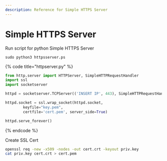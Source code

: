 ```yaml
---
description: Reference for Simple HTTPS Server
---
```


# Simple HTTPS Server

Run script for python Simple HTTPS Server

```
sudo python3 httpsserver.ps
```

{% code title="httpserver.py" %}
```python
from http.server import HTTPServer, SimpleHTTPRequestHandler
import ssl
import socketserver

httpd = socketserver.TCPServer(('INSERT IP', 443), SimpleHTTPRequestHandler)

httpd.socket = ssl.wrap_socket(httpd.socket, 
        keyfile="key.pem", 
        certfile='cert.pem', server_side=True)

httpd.serve_forever()
```
{% endcode %}

Create SSL Cert

```bash
openssl req -new -x509 -nodes -out cert.crt -keyout priv.key
cat priv.key cert.crt > cert.pem

```

